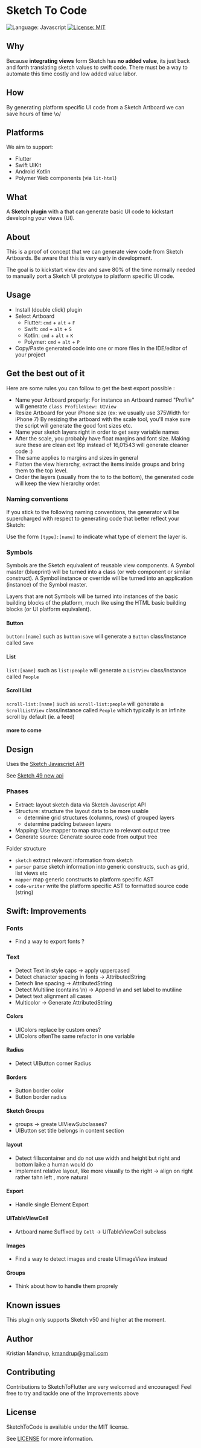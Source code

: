 # Sketch To Code

![Language: Javascript](https://img.shields.io/badge/language-javascript-f48041.svg?style=flat)
[![License: MIT](http://img.shields.io/badge/license-MIT-lightgrey.svg?style=flat)](https://github.com/s4cha/SketchToCode/blob/master/LICENSE)

## Why

Because **integrating views** form Sketch has **no added value**, its just back and forth translating sketch values to swift code. There must be a way to automate this time costly and low added value labor.

## How

By generating platform specific UI code from a Sketch Artboard we can save hours of time \o/

## Platforms

We aim to support:

* Flutter
* Swift UIKit
* Android Kotlin
* Polymer Web components (via `lit-html`)

## What

A **Sketch plugin** with a that can generate basic UI code to kickstart developing your views (UI).

## About

This is a proof of concept that we can generate view code from Sketch Artboards.
Be aware that this is very early in development.

The goal is to kickstart view dev and save 80% of the time normally needed to manually port a Sketch UI prototype to platform specific UI code.

## Usage

* Install (double click) plugin
* Select Artboard
  * Flutter: `cmd` + `alt` + `F`
  * Swift: `cmd` + `alt` + `S`
  * Kotlin: `cmd` + `alt` + `K`
  * Polymer: `cmd` + `alt` + `P`
* Copy/Paste generated code into one or more files in the IDE/editor of your project

## Get the best out of it

Here are some rules you can follow to get the best export possible :

* Name your Artboard properly:
  For instance an Artboard named "Profile" will generate `class ProfileView: UIView`
* Resize Artboard for your iPhone size (ex: we usually use 375Width for iPhone 7)
  By resizing the artboard with the scale tool, you'll make sure the script will generate the good font sizes etc.
* Name your sketch layers right in order to get sexy variable names
* After the scale, you probably have float margins and font size. Making sure these are clean ext 16p instead of 16,01543 will generate cleaner code :)
* The same applies to margins and sizes in general
* Flatten the view hierarchy, extract the items inside groups and bring them to the top level.
* Order the layers (usually from the to to the bottom), the generated code will keep the view hierarchy order.

### Naming conventions

If you stick to the following naming conventions, the generator will be supercharged with respect to generating code that better reflect your Sketch:

Use the form `[type]:[name]` to indicate what type of element the layer is.

### Symbols

Symbols are the Sketch equivalent of reusable view components. A Symbol master (blueprint) will be turned into a class (or web component or similar construct). A Symbol instance or override will be turned into an application (instance) of the Symbol master.

Layers that are not Symbols will be turned into instances of the basic building blocks of the platform, much like using the HTML basic building blocks (or UI platform equivalent).

#### Button

`button:[name]` such as `button:save` will generate a `Button` class/instance called `Save`

#### List

`list:[name]` such as `list:people` will generate a `ListView` class/instance called `People`

#### Scroll List

`scroll-list:[name]` such as `scroll-list:people` will generate a `ScrollListView` class/instance called `People` which typically is an infinite scroll by default (ie. a feed)

#### more to come

## Design

Uses the [Sketch Javascript API](https://github.com/BohemianCoding/SketchAPI)

See [Sketch 49 new api](http://sketchplugins.com/d/591-sketch-49-new-api-and-future-plans)

### Phases

* Extract: layout sketch data via Sketch Javascript API
* Structure: structure the layout data to be more usable
  * determine grid structures (columns, rows) of grouped layers
  * determine padding between layers
* Mapping: Use mapper to map structure to relevant output tree
* Generate source: Generate source code from output tree

Folder structure

* `sketch` extract relevant information from sketch
* `parser` parse sketch information into generic constructs, such as grid, list views etc
* `mapper` map generic constructs to platform specific AST
* `code-writer` write the platform specific AST to formatted source code (string)

## Swift: Improvements

### Fonts

* Find a way to export fonts ?

### Text

* Detect Text in style caps -> apply uppercased
* Detect character spacing in fonts -> AttributedString
* Detech line spacing -> AttributedString
* Detect Multiline (contains \n) -> Append \n and set label to mutiline
* Detect text alignment all cases
* Multicolor -> Generate AttributedString

#### Colors

* UIColors replace by custom ones?
* UIColors oftenThe same refactor in one variable

#### Radius

* Detect UIButton corner Radius

#### Borders

* Button border color
* Button border radius

#### Sketch Groups

* groups -> greate UIViewSubclasses?
* UIButton set title belongs in content section

#### layout

* Detect fillscontainer and do not use width and height but right and bottom laike a human would do
* Implement relative layout, like more visually to the right -> align on right rather tahn left , more natural

#### Export

* Handle single Element Export

#### UITableViewCell

* Artboard name Suffixed by `Cell` -> UITableViewCell subclass

#### Images

* Find a way to detect images and create UIImageView instead

#### Groups

* Think about how to handle them proprely

## Known issues

This plugin only supports Sketch v50 and higher at the moment.

## Author

Kristian Mandrup, kmandrup@gmail.com

## Contributing

Contributions to SketchToFlutter are very welcomed and encouraged! Feel free to try and tackle one of the Improvements above

## License

SketchToCode is available under the MIT license.

See [LICENSE](./LICENSE) for more information.

